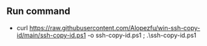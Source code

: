 ## Run command
 - curl https://raw.githubusercontent.com/Alopezfu/win-ssh-copy-id/main/ssh-copy-id.ps1 -o ssh-copy-id.ps1 ; .\ssh-copy-id.ps1
